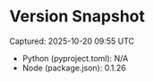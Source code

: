 # Version Snapshot

Captured: 2025-10-20 09:55 UTC

- Python (pyproject.toml): N/A
- Node (package.json):    0.1.26
